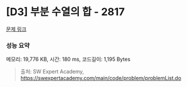 # [D3] 부분 수열의 합 - 2817 

[문제 링크](https://swexpertacademy.com/main/code/problem/problemDetail.do?contestProbId=AV7IzvG6EksDFAXB) 

### 성능 요약

메모리: 19,776 KB, 시간: 180 ms, 코드길이: 1,195 Bytes



> 출처: SW Expert Academy, https://swexpertacademy.com/main/code/problem/problemList.do